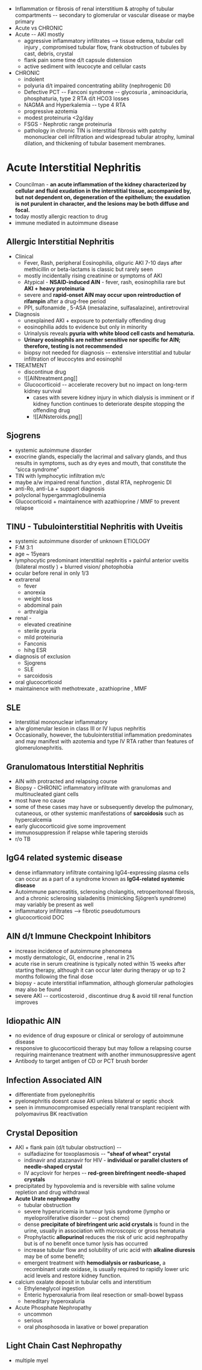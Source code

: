 - Inflammation or fibrosis of renal interstitium & atrophy of tubular compartments -- secondary to glomerular or vascular disease or maybe primary 
- Acute vs CHRONIC 
- Acute -- AKI mostly 
	- aggressive inflammatory infiltrates --> tissue edema, tubular cell injury , compromised tubular flow, frank obstruction of tubules by cast, debris, crystal 
	- flank pain some time d/t capsule distension 
	- active sediment with leucocyte and cellular casts 
- CHRONIC 
	- indolent 
	- polyuria d/t impaired concentrating ability (nephrogenic DI) 
	- Defective PCT -- Fanconi syndrome -- glycosuria , aminoaciduria, phosphaturia, type 2 RTA d/t HCO3 losses 
	- NAGMA and Hyperkalemia -- type 4 RTA 
	- progressive azotemia 
	- modest proteinuria <2g/day 
	- FSGS - Nephrotic range proteinuria 
	- pathology in chronic TIN is interstitial fibrosis with patchy mononuclear cell infiltration and widespread tubular atrophy, luminal dilation, and thickening of tubular basement membranes. 
# Acute Interstitial Nephritis 
- Councilman - **an acute inflammation of the kidney characterized by cellular and fluid exudation in the interstitial tissue, accompanied by, but not dependent on, degeneration of the epithelium; the exudation is not purulent in character, and the lesions may be both diffuse and focal.** 
- today mostly allergic reaction to drug 
- immune mediated in autoimmune disease 
## Allergic Interstitial Nephritis 
- Clinical 
	- Fever, Rash, peripheral Eosinophilia, oliguric AKI 7-10 days after methicillin or beta-lactams is classic but rarely seen 
	- mostly incidentally rising creatinine or symptoms of AKI 
	- Atypical - **NSAID-induced AIN** - fever, rash, eosinophilia rare but **AKI + heavy proteinuria**
	- severe and **rapid-onset AIN may occur upon reintroduction of rifampin** after a drug-free period
	- PPI, sulfonamide , 5-ASA (mesalazine, sulfasalazine), antiretroviral 
- Diagnosis 
	- unexplained AKI + exposure to potentially offending drug 
	- eosinophilia adds to evidence but only in minority 
	- Urinalysis reveals **pyuria with white blood cell casts and hematuria.** 
	- **Urinary eosinophils are neither sensitive nor specific for AIN; therefore, testing is not recommended** 
	- biopsy not needed for diagnosis -- extensive interstitial and tubular infiltration of leucocytes and eosinophil 
- TREATMENT 
	- discontinue drug 
	- ![[AINtreatment.png]]
	- Glucocorticoid -- accelerate recovery but no impact on long-term kidney survival 
		- cases with severe kidney injury in which dialysis is imminent or if kidney function continues to deteriorate despite stopping the offending drug 
		- ![[AINsteroids.png]]
## Sjogrens 
- systemic autoimmune disorder 
- exocrine glands, especially the lacrimal and salivary glands, and thus results in symptoms, such as dry eyes and mouth, that constitute the “sicca syndrome” 
- TIN with lymphocytic infiltration m/c 
- maybe a/w impaired renal function , distal RTA, nephrogenic DI 
- anti-Ro, anti-La + support diagnosis 
- polyclonal hypergammaglobulinemia 
- Glucocorticoid + maintainence with azathioprine / MMF to prevent relapse 
## TINU - Tubulointerstitial Nephritis with Uveitis 
- systemic autoimmune disorder of unknown ETIOLOGY 
- F:M 3:1 
- age ~ 15years 
- lymphocytic predominant interstitial nephritis + painful anterior uveitis (bilateral mostly ) + blurred vision/ photophobia 
- ocular before renal in only 1/3 
- extrarenal 
	- fever 
	- anorexia 
	- weight loss 
	- abdominal pain 
	- arthralgia 
- renal - 
	- elevated creatinine 
	- sterile pyuria 
	- mild proteinuria 
	- Fanconis 
	- hihg ESR 
- diagnosis of exclusion 
	- Sjogrens 
	- SLE 
	- sarcoidosis 
- oral glucocorticoid 
- maintainence with methotrexate , azathioprine , MMF 
## SLE 
- Interstitial mononuclear inflammatory 
- a/w glomerular lesion in class III or IV lupus nephritis 
- Occasionally, however, the tubulointerstitial inflammation predominates and may manifest with azotemia and type IV RTA rather than features of glomerulonephritis.
## Granulomatous Interstitial Nephritis 
- AIN with protracted and relapsing course 
- Biopsy - CHRONIC inflammatory infiltrate with granulomas and multinucleated giant cells 
- most have no cause 
- some of these cases may have or subsequently develop the pulmonary, cutaneous, or other systemic manifestations of **sarcoidosis** such as hypercalcemia
- early glucocorticoid give some improvement 
- immunosuppression if relapse while tapering steroids 
- r/o TB 
## IgG4 related systemic disease 
- dense inflammatory infiltrate containing IgG4-expressing plasma cells can occur as a part of a syndrome known as **IgG4-related systemic disease** 
- Autoimmune pancreatitis, sclerosing cholangitis, retroperitoneal fibrosis, and a chronic sclerosing sialadenitis (mimicking Sjögren’s syndrome) may variably be present as well 
- inflammatory infiltrates --> fibrotic pseudotumours 
- glucocorticoid DOC 
## AIN d/t Immune Checkpoint Inhibitors 
- increase incidence of autoimmune phenomena 
- mostly dermatologic, GI, endocrine , renal in 2% 
- acute rise in serum creatinine is typically noted within 15 weeks after starting therapy, although it can occur later during therapy or up to 2 months following the final dose 
- biopsy - acute interstitial inflammation, although glomerular pathologies may also be found
- severe AKI -- corticosteroid , discontinue drug & avoid till renal function improves 
## Idiopathic AIN 
- no evidence of drug exposure or clinical or serology of autoimmune disease 
- responsive to glucocorticoid therapy but may follow a relapsing course requiring maintenance treatment with another immunosuppressive agent 
- Antibody to target antigen of CD or PCT brush border 
## Infection Associated AIN 
- differentiate from pyelonephritis 
- pyelonephritis doesnt cause AKI unless bilateral or septic shock 
- seen in immunocompromised especially renal transplant recipient with polyomavirus BK reactivation 
## Crystal Deposition 
- AKI + flank pain (d/t tubular obstruction) -- 
	- sulfadiazine for toxoplasmosis -- **"sheaf of wheat" crystal** 
	- indinavir and atazanavir for HIV - **individual or parallel clusters of needle-shaped crystal** 
	- IV acyclovir for herpes -- **red-green birefringent needle-shaped crystals**
- precipitated by hypovolemia and is reversible with saline volume repletion and drug withdrawal 
- **Acute Urate nephropathy** 
	- tubular obstruction 
	- severe hyperuricemia in tumour lysis syndrome (lympho or myeloproliferative disorder -- post chemo)
	- dense **precipitate of birefringent uric acid crystals** is found in the urine, usually in association with microscopic or gross hematuria 
	- Prophylactic **allopurinol** reduces the risk of uric acid nephropathy but is of no benefit once tumor lysis has occurred 
	- increase tubular flow and solubility of uric acid with **alkaline diuresis** may be of some benefit; 
	- emergent treatment with **hemodialysis or rasburicase,** a recombinant urate oxidase, is usually required to rapidly lower uric acid levels and restore kidney function.
- calcium oxalate deposit in tubular cells and interstitium
	- Ethyleneglycol ingestion 
	- Enteric hyperoxaluria from ileal resection or small-bowel bypass 
	- hereditary hyperoxaluria 
- Acute Phosphate Nephropathy 
	- uncommon 
	- serious 
	- oral phosphosoda in laxative or bowel preparation 
## Light Chain Cast Nephropathy 
- multiple myel